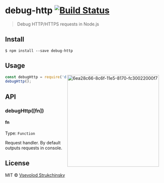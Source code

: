 # debug-http [![Build Status](https://travis-ci.org/floatdrop/debug-http.svg?branch=master)](https://travis-ci.org/floatdrop/debug-http)

> Debug HTTP/HTTPS requests in Node.js

## Install

```
$ npm install --save debug-http
```

## Usage

<img width="300" alt="6ea28c66-8c6f-11e5-8170-fc30022000f7" src="https://cloud.githubusercontent.com/assets/365089/11191529/7f703a2c-8cbd-11e5-80fc-1d6f895986cc.png" align="right">

```js
const debugHttp = require('debug-http');
debugHttp();
```


## API

### debugHttp([fn])

#### fn

Type: `Function`

Request handler. By default outputs requests in console.

## License

MIT © [Vsevolod Strukchinsky](http://github.com/floatdrop)
